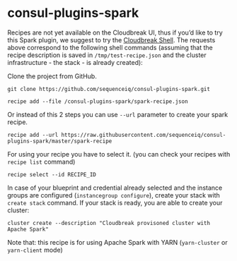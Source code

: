 # consul-plugins-spark

Recipes are not yet available on the Cloudbreak UI, thus if you’d like to try this Spark plugin, we suggest to try the [Cloudbreak Shell](https://github.com/sequenceiq/cloudbreak-shell). The requests above correspond to the following shell commands (assuming that the recipe description is saved in `/tmp/test-recipe.json` and the cluster infrastructure - the stack - is already created):

Clone the project from GitHub.

```
git clone https://github.com/sequenceiq/consul-plugins-spark.git
```

```
recipe add --file /consul-plugins-spark/spark-recipe.json
```

Or instead of this 2 steps you can use `--url` parameter to create your spark recipe.

```
recipe add --url https://raw.githubusercontent.com/sequenceiq/consul-plugins-spark/master/spark-recipe
```
For using your recipe you have to select it. (you can check your recipes with `recipe list` command)
```
recipe select --id RECIPE_ID
```
In case of your blueprint and credential already selected and the instance groups are configured (`instancegroup configure`), create your stack with `create stack` command. If your stack is ready, you are able to create your cluster:

```
cluster create --description "Cloudbreak provisoned cluster with Apache Spark"
```

Note that: this recipe is for using Apache Spark with YARN (`yarn-cluster` or `yarn-client` mode)




